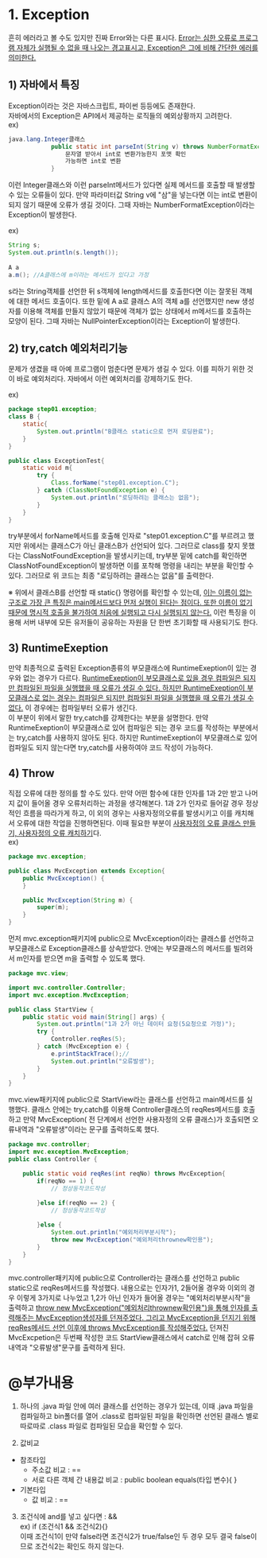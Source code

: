 # 1. Exception
흔히 에러라고 볼 수도 있지만 진짜 Error와는 다른 표시다. <u>Error는 심한 오류로 프로그램 자체가 실행될 수 없을 때 나오는 경고표시고, Exception은 그에 비해 간단한 에러를 의미한다.</u>
## 1) 자바에서 특징
Exception이라는 것은 자바스크립트, 파이썬 등등에도 존재한다.    
자바에서의 Exception은  API에서 제공하는 로직들의 예외상황까지 고려한다.    
ex)       
```java
java.lang.Integer클래스
			public static int parseInt(String v) throws NumberFormatException{
				문자열 받아서 int로 변환가능한지 포맷 확인
				가능하면 int로 변환
			}
```
이런 Integer클래스와 이런 parseInt메서드가 있다면 실제 메서드를 호출할 때 발생할 수 있는 오류들이 있다. 만약 파라미터값 String v에 "삼"을 넣는다면 이는 int로 변환이 되지 않기 때문에 오류가 생길 것이다. 그때 자바는 NumberFormatException이라는 Exception이 발생한다.

ex)     
```java
String s;
System.out.println(s.length());
		
A a
a.m(); //A클래스에 m이라는 메서드가 있다고 가정
```
s라는 String객체를 선언한 뒤 s객체에 length메서드를 호출한다면 이는 잘못된 객체에 대한 메서드 호출이다. 또한 밑에 A a로 클래스 A의 객체 a를 선언했지만 new 생성자를 이용해 객체를 만들지 않았기 때문에 객체가 없는 상태에서 m메서드를 호출하는 모양이 된다. 그때 자바는 NullPointerException이라는 Exception이 발생한다.


## 2) try,catch 예외처리기능
문제가 생겼을 때 아예 프로그램이 멈춘다면 문제가 생길 수 있다. 이를 피하기 위한 것이 바로 예외처리다. 자바에서 이런 예외처리를 강제하기도 한다.   

ex)      
```java
package step01.exception;
class B {
    static{
        System.out.println("B클래스 static으로 먼저 로딩완료");
    }
}

public class ExceptionTest{
    static void m{
        try {
			Class.forName("step01.exception.C");
		} catch (ClassNotFoundException e) {
			System.out.println("로딩하려는 클래스는 없음");
		}
    }
}
```
try부분에서 forName메서드를 호출해 인자로 "step01.exception.C"를 부르려고 했지만 위에서는 클래스C가 아닌 클래스B가 선언되어 있다. 그러므로 class를 찾지 못했다는 ClassNotFoundException을 발생시키는데, try부분 밑에 catch를 확인하면 ClassNotFoundException이 발생하면 이를 포착해 명령을 내리는 부분을 확인할 수 있다. 그러므로 위 코드는 최종 "로딩하려는 클래스는 없음"를 출력한다.     

※ 위에서 클래스B를 선언할 때 static{} 명령어를 확인할 수 있는데, <u>이는 이름이 없는 구조로 가장 큰 특징은 main메서드보다 먼저 실행이 된다는 점이다. 또한 이름이 없기 때문에 명시적 호출을 불가하여 처음에 실행되고 다시 실행되지 않는다.</u> 이런 특징을 이용해 서버 내부에 모든 유저들이 공유하는 자원을 단 한번 초기화할 때 사용되기도 한다.

## 3) RuntimeExeption
만약 최종적으로 출력된 Exception종류의 부모클래스에 RuntimeExeption이 있는 경우와 없는 경우가 다르다. <u>RuntimeExeption이 부모클래스로 있을 경우 컴파일은 되지만 컴파일된 파일을 실행했을 때 오류가 생길 수 있다. 하지만 RuntimeExeption이 부모클래스로 없는 경우는 컴파일은 되지만 컴파일된 파일을 실행했을 때 오류가 생길 수 없다.</u> 이 경우에는 컴파일부터 오류가 생긴다.     
이 부분이 위에서 말한 try,catch를 강제한다는 부분을 설명한다. 만약 RuntimeExeption이 부모클래스로 있어 컴파일은 되는 경우 코드를 작성하는 부분에서는 try,catch를 사용하지 않아도 된다. 하지만 RuntimeExeption이 부모클래스로 있어 컴파일도 되지 않는다면 try,catch를 사용하여야 코드 작성이 가능하다.

## 4) Throw
직접 오류에 대한 정의를 할 수도 있다. 만약 어떤 함수에 대한 인자를 1과 2만 받고 나머지 값이 들어올 경우 오류처리하는 과정을 생각해본다. 1과 2가 인자로 들어갈 경우 정상적인 흐름을 따라가게 하고, 이 외의 경우는 사용자정의오류를 발생시키고 이를 캐치해서 오류에 대한 작업을 진행하면된다. 이때 필요한 부분이 <u>사용자정의 오류 클래스 만들기, 사용자정의 오류 캐치하기</u>다.     
ex)     
```java
package mvc.exception;

public class MvcException extends Exception{
	public MvcException() {
	}

	public MvcException(String m) {
		super(m);
	}
}
```
먼저 mvc.exception패키지에 public으로 MvcException이라는 클래스를 선언하고 부모클래스로 Exception클래스를 상속받았다. 안에는 부모클래스의 메서드를 빌려와서 m인자를 받으면 m을 출력할 수 있도록 했다.
```java
package mvc.view;

import mvc.controller.Controller;
import mvc.exception.MvcException;

public class StartView {
	public static void main(String[] args) {
        System.out.println("1과 2가 아닌 데이터 요청(5요청으로 가정)");
		try {
			Controller.reqRes(5);
		} catch (MvcException e) {
			e.printStackTrace();//
			System.out.println("오류발생");
		}
    }
}
```
mvc.view패키지에 public으로 StartView라는 클래스를 선언하고 main메서드를 실행했다. 클래스 안에는 try,catch를 이용해 Controller클래스의 reqRes메서드를 호출하고 만약 MvcException( 전 단계에서 선언한 사용자정의 오류 클래스)가 호출되면 오류내역과 "오류발생"이라는 문구를 출력하도록 했다.
```java
package mvc.controller;
import mvc.exception.MvcException;
public class Controller {

	public static void reqRes(int reqNo) throws MvcException{
        if(reqNo == 1) {  
			// 정상동작코드작성
			
		}else if(reqNo == 2) {
			// 정상동작코드작성

		}else {
			System.out.println("예외처리부분시작");
			throw new MvcException("예외처리thrownew확인용");
		}
    }
}

```
mvc.controller패키지에 public으로 Controller라는 클래스를 선언하고 public static으로 reqRes메서드를 작성했다. 내용으로는 인자가1, 2들어올 경우와 이외의 경우 이렇게 3가지로 나누었고 1,2가 아닌 인자가 들어올 경우는 "예외처리부분시작"을 출력하고 <u>throw new MvcException("예외처리thrownew확인용")을 통해 인자를 출력해주는 MvcException생성자를 던져주었다. 그리고 MvcException을 던지기 위해 reqRes메서드 선언 이후에 throws MvcException를 작성해주었다.</u> 던져진 MvcExcpetion은 두번째 작성한 코드 StartView클래스에서 catch로 인해 잡혀 오류내역과 "오류발생"문구를 출력하게 된다.





# @부가내용
1. 하나의 .java 파일 안에 여러 클래스를 선언하는 경우가 있는데, 이때 .java 파일을 컴파일하고 bin폴더를 열어 .class로 컴파일된 파일을 확인하면 선언된 클래스 별로 따로따로 .class 파일로 컴파일된 모습을 확인할 수 있다.       


2. 값비교    
- 참조타입
    - 주소값 비교 : ==
    - 서로 다른 객체 간 내용값 비교 : public boolean equals(타입 변수){ }   
- 기본타입
    -  값 비교 : ==


3. 조건식에 and를 넣고 싶다면 : &&     
ex) if (조건식1 && 조건식2){}      
이때 조건식1이 만약 false라면 조건식2가 true/false인 두 경우 모두 결국 false이므로 조건식2는 확인도 하지 않는다.
